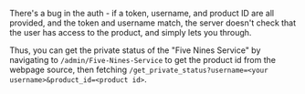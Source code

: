 There's a bug in the auth - if a token, username, and product ID are all provided, and the token and username match, the server doesn't check that the user has access to the product, and simply lets you through.

Thus, you can get the private status of the "Five Nines Service" by navigating to `/admin/Five-Nines-Service` to get the product id from the webpage source, then fetching `/get_private_status?username=<your username>&product_id=<product id>`.